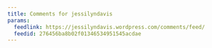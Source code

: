 ```yaml
---
title: Comments for jessilyndavis
params:
  feedlink: https://jessilyndavis.wordpress.com/comments/feed/
  feedid: 276456ba8b02f01346534951545acdae
---
```

